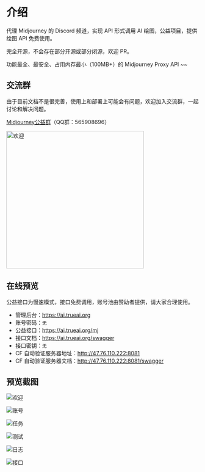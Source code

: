 # 介绍 <!-- {docsify-ignore-all} -->

代理 Midjourney 的 Discord 频道，实现 API 形式调用 AI 绘图，公益项目，提供绘图 API 免费使用。

完全开源，不会存在部分开源或部分闭源，欢迎 PR。

功能最全、最安全、占用内存最小（100MB+）的 Midjourney Proxy API ~~

## 交流群

由于目前文档不是很完善，使用上和部署上可能会有问题，欢迎加入交流群，一起讨论和解决问题。

[Midjourney公益群](https://qm.qq.com/q/k88clCkyMS)（QQ群：565908696）

<img src="https://raw.githubusercontent.com/trueai-org/midjourney-proxy/main/docs/screenshots/565908696.png" alt="欢迎" width="360"/>

## 在线预览

公益接口为慢速模式，接口免费调用，账号池由赞助者提供，请大家合理使用。

- 管理后台：<https://ai.trueai.org>
- 账号密码：`无`
- 公益接口：<https://ai.trueai.org/mj>
- 接口文档：<https://ai.trueai.org/swagger>
- 接口密钥：`无`
- CF 自动验证服务器地址：<http://47.76.110.222:8081>
- CF 自动验证服务器文档：<http://47.76.110.222:8081/swagger>

## 预览截图

![欢迎](https://raw.githubusercontent.com/trueai-org/midjourney-proxy/main/docs/screenshots/ui1.png)

![账号](https://raw.githubusercontent.com/trueai-org/midjourney-proxy/main/docs/screenshots/ui2.png)

![任务](https://raw.githubusercontent.com/trueai-org/midjourney-proxy/main/docs/screenshots/ui3.png)

![测试](https://raw.githubusercontent.com/trueai-org/midjourney-proxy/main/docs/screenshots/ui4.png)

![日志](https://raw.githubusercontent.com/trueai-org/midjourney-proxy/main/docs/screenshots/ui5.png)

![接口](https://raw.githubusercontent.com/trueai-org/midjourney-proxy/main/docs/screenshots/uiswagger.png)